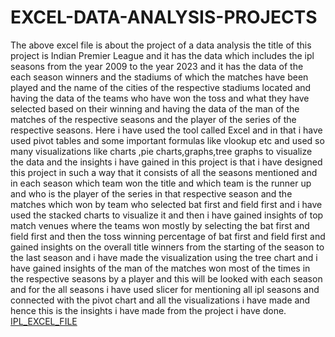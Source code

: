 # EXCEL-DATA-ANALYSIS-PROJECTS
The above excel file is about the project of a data analysis the title of this project is Indian Premier League and it has the data which includes the ipl seasons from the year 2009 to the year 2023
and it has the data of the each season winners and the stadiums of which the matches have been played and the name of the cities of the respective stadiums located and having the data of the teams 
who have won the toss and what they have selected based on their winning and having the data of the man of the matches of the respective seasons and the player of the series of the respective seasons. 
Here i have used the tool called Excel and in that i have used pivot tables and some important formulas like vlookup etc and used so many visualizations like charts ,pie charts,graphs,tree graphs
to visualize the data and the insights i have gained in this project is that i have designed this project in such a way that it consists of all the seasons mentioned and in each season which team won the title
and which team is the runner up and who is the player of the series in that respective season and the matches which won by team who selected bat first and field first and i have used the stacked charts
to visualize it and then i have gained insights of top match venues where the teams won mostly by selecting the bat first and field first and then the toss winning percentage of bat first and field first
and gained insights on the overall title winners from the starting of the season to the last season and i have made the visualization using the tree chart and i have gained insights of the man of the matches
won most of the times in the respective seasons by a player and this will be looked with each season and for the all seasons i have used slicer for mentioning all ipl seasons and connected with the pivot chart
and all the visualizations i have made and hence this is the insights i have made from the project i have done.
[IPL_EXCEL_FILE](https://github.com/anirudhrebel/EXCEL-DATA-ANALYSIS-PROJECTS/blob/main/ip%20matches.xlsx)
